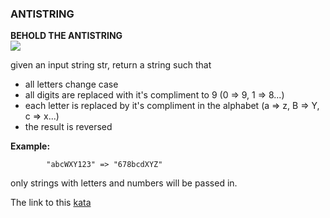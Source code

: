 ### ANTISTRING

**BEHOLD THE ANTISTRING**  
![](https://static1.squarespace.com/static/5461522ce4b0ba3d01e322c6/t/56958919d82d5e93424a7c92/1452640572847/?format=300w)


given an input string str, return a string such that

* all letters change case  
* all digits are replaced with it's compliment to 9 (0 => 9, 1 => 8...)  
* each letter is replaced by it's compliment in the alphabet (a => z, B => Y, c => x...)  
* the result is reversed  

**Example:**  
```
        "abcWXY123" => "678bcdXYZ"
```
only strings with letters and numbers will be passed in.

The link to this [kata](https://www.codewars.com/kata/antistring/java)
